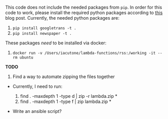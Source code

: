 This code does not include the needed packages from `pip`. In order for this code to work, please install the required python packages according to [this](https://medium.freecodecamp.org/escaping-lambda-function-hell-using-docker-40b187ec1e48) blog post. Currently, the needed python packages are:

1. `pip install googletrans -t .`
1. `pip install newspaper -t .`

These packages _need_ to be installed via docker:
1. `docker run -v /Users/iacutone/lambda-functions/rss:/working -it --rm ubuntu`

__TODO__

1. Find a way to automate zipping the files together
  - Currently, I need to run:
      1. find . -maxdepth 1 -type d | zip -r lambda.zip *
      1. find . -maxdepth 1 -type f | zip lambda.zip *

  - Write an ansible script?
